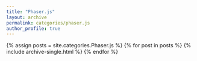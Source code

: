 ```yaml
---
title: "Phaser.js"
layout: archive
permalink: categories/phaser.js
author_profile: true
---
```


{% assign posts = site.categories.Phaser.js %}
{% for post in posts %} {% include archive-single.html %} {% endfor %}
